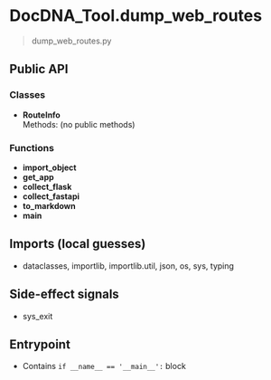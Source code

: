 # DocDNA_Tool.dump_web_routes

> dump_web_routes.py

## Public API

### Classes
- **RouteInfo**  
  Methods: (no public methods)

### Functions
- **import_object**
- **get_app**
- **collect_flask**
- **collect_fastapi**
- **to_markdown**
- **main**

## Imports (local guesses)
- dataclasses, importlib, importlib.util, json, os, sys, typing

## Side-effect signals
- sys_exit

## Entrypoint
- Contains `if __name__ == '__main__':` block